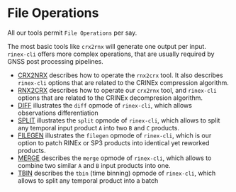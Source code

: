 File Operations
===============

All our tools permit `File Operations` per say.

The most basic tools like `crx2rnx` will generate one output per input.  
`rinex-cli` offers more complex operations, that are usually required by
GNSS post processing pipelines.

- [CRX2NRX](./CRX2RNX) describes how to operate the `rnx2crx` tool.
It also describes `rinex-cli` options that are related to the CRINEx compression algorithm.
- [RNX2CRX](./RNX2CRX) describes how to operate our `crx2rnx` tool,
and `rinex-cli` options that are related to the CRINEx decompresion algorithm.
- [DIFF](./DIFF) illustrates the `diff` opmode of `rinex-cli`, which allows
observations differentiation
- [SPLIT](./SPLIT) illustrates the `split` opmode of `rinex-cli`, which allows
to split any temporal input product `A` into two `B` and `C` products.
- [FILEGEN](./FILGEN) illustrates the `filegen` opmode of `rinex-cli`, which is
our option to patch RINEx or SP3 products into identical yet reworked products.
- [MERGE](./MERGE) describes the `merge` opmode of `rinex-cli`, which allows
to combine two similar `A` and `B` input products into one.
- [TBIN](./TBIN) describes the `tbin` (time binning) opmode of `rinex-cli`, which
allows to split any temporal product into a batch 
